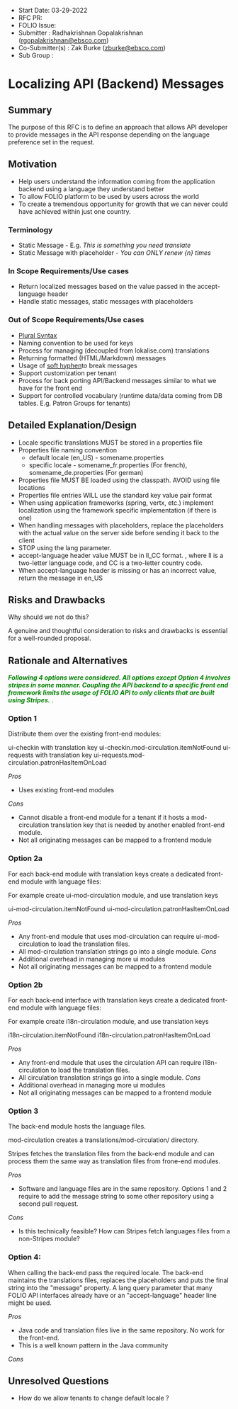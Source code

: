 
- Start Date: 03-29-2022
- RFC PR: 
- FOLIO Issue: 
- Submitter : Radhakrishnan Gopalakrishnan (rgopalakrishnan@ebsco.com)
- Co-Submitter(s) : Zak Burke (zburke@ebsco.com)
- Sub Group :

# Localizing API (Backend) Messages

## Summary
  The purpose of this RFC is to define an approach that allows API developer to provide
messages in the API response depending on the language preference set in the request. 


## Motivation

- Help users understand the information coming from the application backend using a language they understand better
- To allow FOLIO platform to be used by users across the world 
- To create a tremendous opportunity for growth that we can never could have achieved within just one country.

### Terminology
- Static Message - E.g. _This is something you need translate_
- Static Message with placeholder - _You can ONLY renew {n} times_
 

### In Scope Requirements/Use cases
- Return localized messages based on the value passed in the accept-language header
- Handle static messages, static messages with placeholders

### Out of Scope Requirements/Use cases
- [Plural Syntax](https://wiki.folio.org/display/I18N/How+To+translate+FOLIO#HowTotranslateFOLIO-Pluralsyntax)
- Naming convention to be used for keys
- Process for managing (decoupled from lokalise.com) translations
- Returning formatted (HTML/Markdown) messages
- Usage of [soft hyphen](https://wiki.folio.org/display/I18N/How+To+translate+FOLIO#HowTotranslateFOLIO-Softhyphentobreakwords)to break messages
- Support customization per tenant
- Process for back porting API/Backend messages similar to what we have for the front end 
- Support for controlled vocabulary (runtime data/data coming from DB tables. E.g. Patron Groups for tenants)

## Detailed Explanation/Design
- Locale specific translations MUST be stored in a properties file
- Properties file naming convention
  - default locale (en_US) - somename.properties
  - specific locale - somename_fr.properties (For french),  somename_de.properties (For german)
- Properties file MUST BE loaded using the classpath. AVOID using file locations
- Properties file entries WILL use the standard key value pair format
- When using application frameworks (spring, vertx, etc.) implement localization using the framework specific implementation (if there is one)
- When handling messages with placeholders, replace the placeholders with the actual value on the server side before
  sending it back to the client
- STOP using the lang parameter.
- accept-language header value MUST be in ll_CC format. , where ll is a two-letter language code, 
  and CC is a two-letter country code.
- When accept-language header is missing or has an incorrect value, return the message in en_US

## Risks and Drawbacks

Why should we not do this? 

A genuine and thoughtful consideration to risks and drawbacks is essential for a well-rounded proposal. 

## Rationale and Alternatives
<span style="color:green">**_Following 4 options were considered. All options except Option 4 involves stripes in some manner.
Coupling the API backend to a specific front end framework limits the usage of FOLIO API to
only clients that are built using Stripes._**
</span>.

### Option 1
Distribute them over the existing front-end modules:

ui-checkin with translation key ui-checkin.mod-circulation.itemNotFound
ui-requests with translation key ui-requests.mod-circulation.patronHasItemOnLoad

*Pros*
- Uses existing front-end modules

*Cons*
- Cannot disable a front-end module for a tenant if it hosts a mod-circulation translation key that is needed by another enabled front-end module.
- Not all originating messages can be mapped to a frontend module 

### Option 2a
For each back-end module with translation keys create a dedicated front-end module with language files:

For example create ui-mod-circulation module, and use translation keys

ui-mod-circulation.itemNotFound
ui-mod-circulation.patronHasItemOnLoad

*Pros*
- Any front-end module that uses mod-circulation can require ui-mod-circulation to load the translation files.
- All mod-circulation translation strings go into a single module.
*Cons*
- Additional overhead in managing more ui modules
- Not all originating messages can be mapped to a frontend module

### Option 2b
For each back-end interface with translation keys create a dedicated front-end module with language files:

For example create i18n-circulation module, and use translation keys

i18n-circulation.itemNotFound
i18n-circulation.patronHasItemOnLoad

*Pros*
- Any front-end module that uses the circulation API can require i18n-circulation to load the translation files.
- All circulation translation strings go into a single module.
*Cons*
- Additional overhead in managing more ui modules
- Not all originating messages can be mapped to a frontend module

### Option 3
The back-end module hosts the language files.

mod-circulation creates a translations/mod-circulation/ directory.

Stripes fetches the translation files from the back-end module and can process them the same way as translation files from frone-end modules.

*Pros*
- Software and language files are in the same repository. Options 1 and 2 require to add the message string to some other repository using a second pull request.

*Cons*
- Is this technically feasible? How can Stripes fetch languages files from a non-Stripes module?

### Option 4:
When calling the back-end pass the required locale. The back-end maintains the translations files, replaces the placeholders and puts the final string into the "message" property. A lang query parameter that many FOLIO API interfaces already have or an "accept-language" header line might be used.

*Pros*
- Java code and translation files live in the same repository. No work for the front-end.
- This is a well known pattern in the Java community

*Cons*

## Unresolved Questions
- How do we allow tenants to change default locale ?
